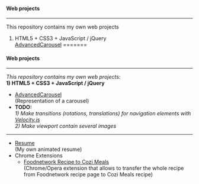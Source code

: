 #### Web projects
---
This repository contains my own web projects		
1) HTML5 + CSS3 + JavaScript / jQuery		
[AdvancedCarousel](https://github.com/DmitriiSer/WebProjects/tree/master/AdvancedCarousel)
=======
#### Web projects
---  
*This repository contains my own web projects:*  
**1) HTML5 + CSS3 + JavaScript / jQuery**
* [AdvancedCarousel](https://github.com/DmitriiSer/WebProjects/tree/master/AdvancedCarousel)  
 (Representation of a carousel)
 * **TODO:**  
   *1) Make transitions (rotations, translations) for navigation elements with [Velocity.js](http://VelocityJS.org)*  
   *2) Make viewport contain several images*
 ***
* [Resume](https://github.com/DmitriiSer/WebProjects/tree/master/Resume)  
 (My own animated resume)
* Chrome Extensions
  * [Foodnetwork Recipe to Cozi Meals](https://github.com/DmitriiSer/WebProjects/tree/master/Chrome%20Extensions/Foodnetwork%20Recipe%20to%20Cozi%20Meals)  
 (Chrome/Opera extension that allows to transfer the whole recipe from Foodnetwork recipe page to Cozi Meals recipe)
